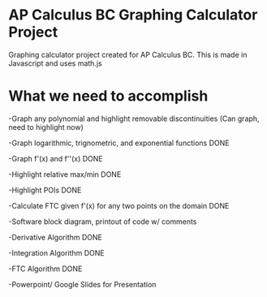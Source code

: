 # AP Calculus BC Graphing Calculator Project
Graphing calculator project created for AP Calculus BC. This is made in Javascript and uses math.js

# What we need to accomplish
-Graph any polynomial and highlight removable discontinuities (Can graph, need to highlight now)

-Graph logarithmic, trignometric, and exponential functions DONE

-Graph f'(x) and f''(x) DONE

-Highlight relative max/min DONE

-Highlight POIs DONE

-Calculate FTC given f'(x) for any two points on the domain  DONE

-Software block diagram, printout of code w/ comments

-Derivative Algorithm DONE

-Integration Algorithm DONE

-FTC Algorithm DONE

-Powerpoint/ Google Slides for Presentation
